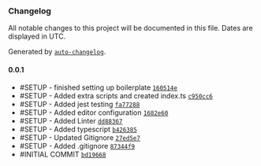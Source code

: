 ### Changelog

All notable changes to this project will be documented in this file. Dates are displayed in UTC.

Generated by [`auto-changelog`](https://github.com/CookPete/auto-changelog).

#### 0.0.1

- #SETUP - finished setting up boilerplate [`160514e`](https://github.com/Brandeso/node-boilerplate/commit/160514e71cd14cb3d8c7d9a8937f205d46129a84)
- #SETUP - Added extra scripts and created index.ts [`c950cc6`](https://github.com/Brandeso/node-boilerplate/commit/c950cc6ae8c0d272a260821d77055438701bf398)
- #SETUP - Added jest testing [`fa77288`](https://github.com/Brandeso/node-boilerplate/commit/fa77288e0101bff53de8925887123228cccab144)
- #SETUP - Added editor configuration [`1682e60`](https://github.com/Brandeso/node-boilerplate/commit/1682e605393c1c4b1e9a57ba7fbd9c991828019b)
- #SETUP - Added Linter [`dd88367`](https://github.com/Brandeso/node-boilerplate/commit/dd88367d1c013809fa5c88800e29f100c581117d)
- #SETUP - Added typescript [`b426385`](https://github.com/Brandeso/node-boilerplate/commit/b426385e8a6cf093aecb97225cf1380f3b35999e)
- #SETUP - Updated Gitignore [`27ed5e7`](https://github.com/Brandeso/node-boilerplate/commit/27ed5e71d79061954641c9c6f637551b3700d1be)
- #SETUP - Added .gitignore [`87344f9`](https://github.com/Brandeso/node-boilerplate/commit/87344f90c5742c99a39bd7ccc1d88730d8467661)
- #INITIAL COMMIT [`bd19668`](https://github.com/Brandeso/node-boilerplate/commit/bd196687f59f40b2ee9c440959ea6d8b4e31a592)
